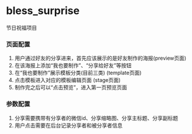 # bless_surprise
节日祝福项目

### 页面配置
1.  用户通过好友的分享进来，首先应该展示的是好友制作的海报(preview页面)
2.  在该海报上添加“我也要制作”、“分享给好友”等按钮
3.  在“我也要制作”展示模板分类(目前三类)  (template页面)
4.  点击模板进入对应的模板编辑页面 (stage页面)
5.  制作完之后可以“点击预览”，进入第一页预览页面

### 参数配置
1. 分享需要携带有分享者的微信id、分享缩略图、分享主标题、分享副标题
2. 用户点击需要在后台记录分享者和被分享者信息
